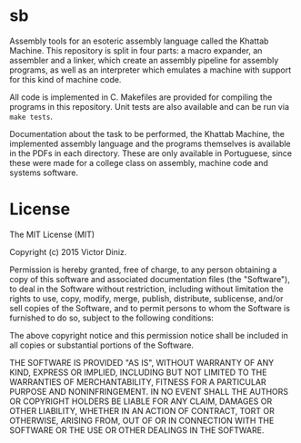 sb
==

Assembly tools for an esoteric assembly language called the Khattab Machine. This repository is split in four parts: a macro expander, an assembler and a linker, which create an assembly pipeline for assembly programs, as well as an interpreter which emulates a machine with support for this kind of machine code.

All code is implemented in C. Makefiles are provided for compiling the programs in this repository. Unit tests are also available and can be run via `make tests`.

Documentation about the task to be performed, the Khattab Machine, the implemented assembly language and the programs themselves is available in the PDFs in each directory. These are only available in Portuguese, since these were made for a college class on assembly, machine code and systems software.

License
=======

The MIT License (MIT)

Copyright (c) 2015 Victor Diniz.

Permission is hereby granted, free of charge, to any person obtaining a copy of this software and associated documentation files (the "Software"), to deal in the Software without restriction, including without limitation the rights to use, copy, modify, merge, publish, distribute, sublicense, and/or sell copies of the Software, and to permit persons to whom the Software is furnished to do so, subject to the following conditions:

The above copyright notice and this permission notice shall be included in all copies or substantial portions of the Software.

THE SOFTWARE IS PROVIDED "AS IS", WITHOUT WARRANTY OF ANY KIND, EXPRESS OR IMPLIED, INCLUDING BUT NOT LIMITED TO THE WARRANTIES OF MERCHANTABILITY, FITNESS FOR A PARTICULAR PURPOSE AND NONINFRINGEMENT. IN NO EVENT SHALL THE AUTHORS OR COPYRIGHT HOLDERS BE LIABLE FOR ANY CLAIM, DAMAGES OR OTHER LIABILITY, WHETHER IN AN ACTION OF CONTRACT, TORT OR OTHERWISE, ARISING FROM, OUT OF OR IN CONNECTION WITH THE SOFTWARE OR THE USE OR OTHER DEALINGS IN THE SOFTWARE.
